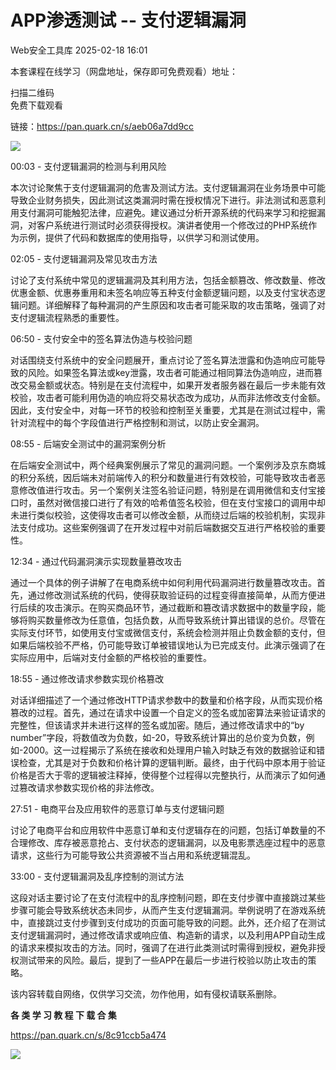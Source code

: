 #  APP渗透测试 -- 支付逻辑漏洞   
 Web安全工具库   2025-02-18 16:01  
  
本套课程在线学习（网盘地址，保存即可免费观看）地址：  
  
扫描二维码  
免费下载观看  
  
链接：https://pan.quark.cn/s/aeb06a7dd9cc  
  
![](https://mmbiz.qpic.cn/sz_mmbiz_png/8H1dCzib3UibtGuskfg67nicqnn0YiaS2LZIcqPfmg8dKHdeN3pIsNjzyucHXNW0MsevibGcTjiaorEtmCjtMm4lFsmA/640?wx_fmt=png&from=appmsg "")  
  
00:03 - 支付逻辑漏洞的检测与利用风险  
  
本次讨论聚焦于支付逻辑漏洞的危害及测试方法。支付逻辑漏洞在业务场景中可能导致企业财务损失，因此测试这类漏洞时需在授权情况下进行。非法测试和恶意利用支付漏洞可能触犯法律，应避免。建议通过分析开源系统的代码来学习和挖掘漏洞，对客户系统进行测试时必须获得授权。演讲者使用一个修改过的PHP系统作为示例，提供了代码和数据库的使用指导，以供学习和测试使用。  
  
02:05 - 支付逻辑漏洞及常见攻击方法  
  
讨论了支付系统中常见的逻辑漏洞及其利用方法，包括金额篡改、修改数量、修改优惠金额、优惠券重用和未签名响应等五种支付金额逻辑问题，以及支付宝状态逻辑问题。详细解释了每种漏洞的产生原因和攻击者可能采取的攻击策略，强调了对支付逻辑流程熟悉的重要性。  
  
06:50 - 支付安全中的签名算法伪造与校验问题  
  
对话围绕支付系统中的安全问题展开，重点讨论了签名算法泄露和伪造响应可能导致的风险。如果签名算法或key泄露，攻击者可能通过相同算法伪造响应，进而篡改交易金额或状态。特别是在支付流程中，如果开发者服务器在最后一步未能有效校验，攻击者可能利用伪造的响应将交易状态改为成功，从而非法修改支付金额。因此，支付安全中，对每一环节的校验和控制至关重要，尤其是在测试过程中，需针对流程中的每个字段值进行严格控制和测试，以防止安全漏洞。  
  
08:55 - 后端安全测试中的漏洞案例分析  
  
在后端安全测试中，两个经典案例展示了常见的漏洞问题。一个案例涉及京东商城的积分系统，因后端未对前端传入的积分和数量进行有效校验，可能导致攻击者恶意修改值进行攻击。另一个案例关注签名验证问题，特别是在调用微信和支付宝接口时，虽然对微信接口进行了有效的哈希值签名校验，但在支付宝接口的调用中却未进行类似校验，这使得攻击者可以修改金额，从而绕过后端的校验机制，实现非法支付成功。这些案例强调了在开发过程中对前后端数据交互进行严格校验的重要性。  
  
12:34 - 通过代码漏洞演示实现数量篡改攻击  
  
通过一个具体的例子讲解了在电商系统中如何利用代码漏洞进行数量篡改攻击。首先，通过修改测试系统的代码，使得获取验证码的过程变得直接简单，从而方便进行后续的攻击演示。在购买商品环节，通过截断和篡改请求数据中的数量字段，能够将购买数量修改为任意值，包括负数，从而导致系统计算出错误的总价。尽管在实际支付环节，如使用支付宝或微信支付，系统会检测并阻止负数金额的支付，但如果后端校验不严格，仍可能导致订单被错误地认为已完成支付。此演示强调了在实际应用中，后端对支付金额的严格校验的重要性。  
  
18:55 - 通过修改请求参数实现价格篡改  
  
对话详细描述了一个通过修改HTTP请求参数中的数量和价格字段，从而实现价格篡改的过程。首先，通过在请求中设置一个自定义的签名或加密算法来验证请求的完整性，但该请求并未进行这样的签名或加密。随后，通过修改请求中的“by number”字段，将数值改为负数，如-20，导致系统计算出的总价变为负数，例如-2000。这一过程揭示了系统在接收和处理用户输入时缺乏有效的数据验证和错误检查，尤其是对于负数和价格计算的逻辑判断。最终，由于代码中原本用于验证价格是否大于零的逻辑被注释掉，使得整个过程得以完整执行，从而演示了如何通过篡改请求参数实现价格的非法修改。  
  
27:51 - 电商平台及应用软件的恶意订单与支付逻辑问题  
  
讨论了电商平台和应用软件中恶意订单和支付逻辑存在的问题，包括订单数量的不合理修改、库存被恶意抢占、支付状态的逻辑漏洞，以及电影票选座过程中的恶意请求，这些行为可能导致公共资源被不当占用和系统逻辑混乱。  
  
33:00 - 支付逻辑漏洞及乱序控制的测试方法  
  
这段对话主要讨论了在支付流程中的乱序控制问题，即在支付步骤中直接跳过某些步骤可能会导致系统状态未同步，从而产生支付逻辑漏洞。举例说明了在游戏系统中，直接跳过支付步骤到支付成功的页面可能导致的问题。此外，还介绍了在测试支付逻辑漏洞时，通过修改请求或响应值、构造新的请求，以及利用APP自动生成的请求来模拟攻击的方法。同时，强调了在进行此类测试时需得到授权，避免非授权测试带来的风险。最后，提到了一些APP在最后一步进行校验以防止攻击的策略。  
  
  
  
该内容转载自网络，仅供学习交流，勿作他用，如有侵权请联系删除。  
  
  
**各 类 学 习 教 程 下 载 合 集**  
  
  
  
  
  
  
  
  
  
https://pan.quark.cn/s/8c91ccb5a474  
  
  
![](https://mmbiz.qpic.cn/sz_mmbiz_png/8H1dCzib3UibuuhdO7GMx4wqK5PQMWgr8pNaudBlYJUYXP6R6LcL0d3UYmPLoiajIXwaibhvlchGibgiaBGwMSwuq58g/640?wx_fmt=other&from=appmsg&tp=webp&wxfrom=5&wx_lazy=1&wx_co=1 "")  
  
  
  
  
  
